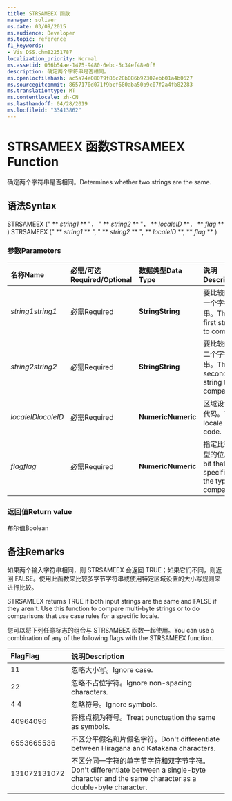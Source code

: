 ```yaml
---
title: STRSAMEEX 函数
manager: soliver
ms.date: 03/09/2015
ms.audience: Developer
ms.topic: reference
f1_keywords:
- Vis_DSS.chm82251787
localization_priority: Normal
ms.assetid: 056b54ae-1475-9480-6ebc-5c34ef48e0f8
description: 确定两个字符串是否相同。
ms.openlocfilehash: ac5a74e08079f86c28b086b92302ebb01a4b0627
ms.sourcegitcommit: 8657170d071f9bcf680aba50b9c07f2a4fb82283
ms.translationtype: MT
ms.contentlocale: zh-CN
ms.lasthandoff: 04/28/2019
ms.locfileid: "33413862"
---
```

# <a name="strsameex-function"></a><span data-ttu-id="69c8d-103">STRSAMEEX 函数</span><span class="sxs-lookup"><span data-stu-id="69c8d-103">STRSAMEEX Function</span></span>

<span data-ttu-id="69c8d-104">确定两个字符串是否相同。</span><span class="sxs-lookup"><span data-stu-id="69c8d-104">Determines whether two strings are the same.</span></span>
  
## <a name="syntax"></a><span data-ttu-id="69c8d-105">语法</span><span class="sxs-lookup"><span data-stu-id="69c8d-105">Syntax</span></span>

<span data-ttu-id="69c8d-106">STRSAMEEX (" \*\* *string1* \*\* "， " \*\* *string2* \*\* "， \*\* *localeID* \*\*， \*\* *flag* \*\* ) </span><span class="sxs-lookup"><span data-stu-id="69c8d-106">STRSAMEEX (" \*\* *string1* \*\* ", " \*\* *string2* \*\* ", \*\* *localeID* \*\*, \*\* *flag* \*\* )</span></span> 
  
### <a name="parameters"></a><span data-ttu-id="69c8d-107">参数</span><span class="sxs-lookup"><span data-stu-id="69c8d-107">Parameters</span></span>

|<span data-ttu-id="69c8d-108">**名称**</span><span class="sxs-lookup"><span data-stu-id="69c8d-108">**Name**</span></span>|<span data-ttu-id="69c8d-109">**必需/可选**</span><span class="sxs-lookup"><span data-stu-id="69c8d-109">**Required/Optional**</span></span>|<span data-ttu-id="69c8d-110">**数据类型**</span><span class="sxs-lookup"><span data-stu-id="69c8d-110">**Data Type**</span></span>|<span data-ttu-id="69c8d-111">**说明**</span><span class="sxs-lookup"><span data-stu-id="69c8d-111">**Description**</span></span>|
|:-----|:-----|:-----|:-----|
| <span data-ttu-id="69c8d-112">_string1_</span><span class="sxs-lookup"><span data-stu-id="69c8d-112">_string1_</span></span> <br/> |<span data-ttu-id="69c8d-113">必需</span><span class="sxs-lookup"><span data-stu-id="69c8d-113">Required</span></span>  <br/> |<span data-ttu-id="69c8d-114">**String**</span><span class="sxs-lookup"><span data-stu-id="69c8d-114">**String**</span></span> <br/> |<span data-ttu-id="69c8d-115">要比较的第一个字符串。</span><span class="sxs-lookup"><span data-stu-id="69c8d-115">The first string to compare.</span></span>  <br/> |
| <span data-ttu-id="69c8d-116">_string2_</span><span class="sxs-lookup"><span data-stu-id="69c8d-116">_string2_</span></span> <br/> |<span data-ttu-id="69c8d-117">必需</span><span class="sxs-lookup"><span data-stu-id="69c8d-117">Required</span></span>  <br/> |<span data-ttu-id="69c8d-118">**String**</span><span class="sxs-lookup"><span data-stu-id="69c8d-118">**String**</span></span> <br/> | <span data-ttu-id="69c8d-119">要比较的第二个字符串。</span><span class="sxs-lookup"><span data-stu-id="69c8d-119">The second string to compare.</span></span>  <br/> |
| <span data-ttu-id="69c8d-120">_localeID_</span><span class="sxs-lookup"><span data-stu-id="69c8d-120">_localeID_</span></span> <br/> |<span data-ttu-id="69c8d-121">必需</span><span class="sxs-lookup"><span data-stu-id="69c8d-121">Required</span></span>  <br/> |<span data-ttu-id="69c8d-122">**Numeric**</span><span class="sxs-lookup"><span data-stu-id="69c8d-122">**Numeric**</span></span> <br/> |<span data-ttu-id="69c8d-123">区域设置 ID 代码。</span><span class="sxs-lookup"><span data-stu-id="69c8d-123">The locale ID code.</span></span>  <br/> |
| <span data-ttu-id="69c8d-124">_flag_</span><span class="sxs-lookup"><span data-stu-id="69c8d-124">_flag_</span></span> <br/> |<span data-ttu-id="69c8d-125">必需</span><span class="sxs-lookup"><span data-stu-id="69c8d-125">Required</span></span>  <br/> |<span data-ttu-id="69c8d-126">**Numeric**</span><span class="sxs-lookup"><span data-stu-id="69c8d-126">**Numeric**</span></span> <br/> | <span data-ttu-id="69c8d-127">指定比较类型的位。</span><span class="sxs-lookup"><span data-stu-id="69c8d-127">A bit that specifies the type of comparison.</span></span>  <br/> |
   
### <a name="return-value"></a><span data-ttu-id="69c8d-128">返回值</span><span class="sxs-lookup"><span data-stu-id="69c8d-128">Return value</span></span>

<span data-ttu-id="69c8d-129">布尔值</span><span class="sxs-lookup"><span data-stu-id="69c8d-129">Boolean</span></span>
  
## <a name="remarks"></a><span data-ttu-id="69c8d-130">备注</span><span class="sxs-lookup"><span data-stu-id="69c8d-130">Remarks</span></span>

<span data-ttu-id="69c8d-p101">如果两个输入字符串相同，则 STRSAMEEX 会返回 TRUE；如果它们不同，则返回 FALSE。使用此函数来比较多字节字符串或使用特定区域设置的大小写规则来进行比较。
			
</span><span class="sxs-lookup"><span data-stu-id="69c8d-p101">STRSAMEEX returns TRUE if both input strings are the same and FALSE if they aren't. Use this function to compare multi-byte strings or to do comparisons that use case rules for a specific locale.</span></span>
  
<span data-ttu-id="69c8d-133">您可以将下列任意标志的组合与 STRSAMEEX 函数一起使用。</span><span class="sxs-lookup"><span data-stu-id="69c8d-133">You can use a combination of any of the following flags with the STRSAMEEX function.</span></span>
  
|<span data-ttu-id="69c8d-134">**Flag**</span><span class="sxs-lookup"><span data-stu-id="69c8d-134">**Flag**</span></span>|<span data-ttu-id="69c8d-135">**说明**</span><span class="sxs-lookup"><span data-stu-id="69c8d-135">**Description**</span></span>|
|:-----|:-----|
|<span data-ttu-id="69c8d-136">1</span><span class="sxs-lookup"><span data-stu-id="69c8d-136">1</span></span>  <br/> |<span data-ttu-id="69c8d-137">忽略大小写。</span><span class="sxs-lookup"><span data-stu-id="69c8d-137">Ignore case.</span></span>  <br/> |
|<span data-ttu-id="69c8d-138">2</span><span class="sxs-lookup"><span data-stu-id="69c8d-138">2</span></span>  <br/> |<span data-ttu-id="69c8d-139">忽略不占位字符。</span><span class="sxs-lookup"><span data-stu-id="69c8d-139">Ignore non-spacing characters.</span></span>  <br/> |
|<span data-ttu-id="69c8d-140">4 </span><span class="sxs-lookup"><span data-stu-id="69c8d-140">4</span></span>  <br/> |<span data-ttu-id="69c8d-141">忽略符号。</span><span class="sxs-lookup"><span data-stu-id="69c8d-141">Ignore symbols.</span></span>  <br/> |
|<span data-ttu-id="69c8d-142">4096</span><span class="sxs-lookup"><span data-stu-id="69c8d-142">4096</span></span>  <br/> |<span data-ttu-id="69c8d-143">将标点视为符号。</span><span class="sxs-lookup"><span data-stu-id="69c8d-143">Treat punctuation the same as symbols.</span></span>  <br/> |
|<span data-ttu-id="69c8d-144">65536</span><span class="sxs-lookup"><span data-stu-id="69c8d-144">65536</span></span>  <br/> |<span data-ttu-id="69c8d-145">不区分平假名和片假名字符。</span><span class="sxs-lookup"><span data-stu-id="69c8d-145">Don't differentiate between Hiragana and Katakana characters.</span></span>  <br/> |
|<span data-ttu-id="69c8d-146">131072</span><span class="sxs-lookup"><span data-stu-id="69c8d-146">131072</span></span>  <br/> |<span data-ttu-id="69c8d-147">不区分同一字符的单字节字符和双字节字符。</span><span class="sxs-lookup"><span data-stu-id="69c8d-147">Don't differentiate between a single-byte character and the same character as a double-byte character.</span></span>  <br/> |
   

